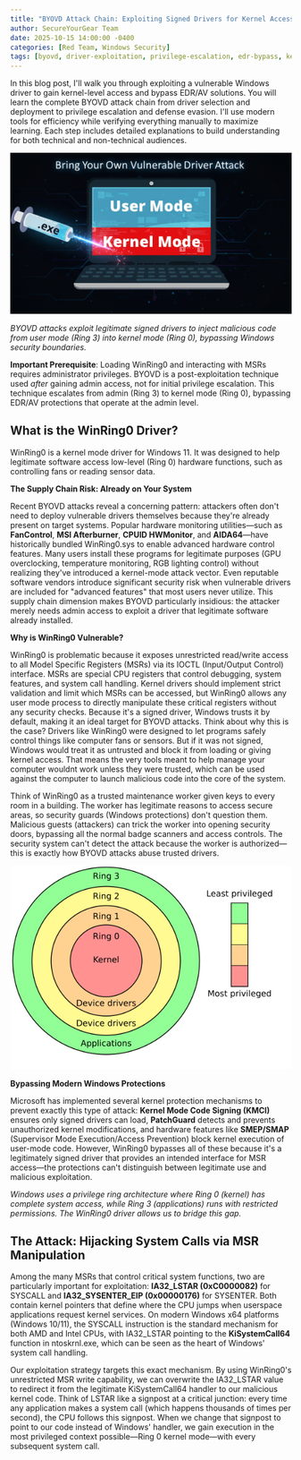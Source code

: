 ```yaml
---
title: "BYOVD Attack Chain: Exploiting Signed Drivers for Kernel Access and EDR Bypass"
author: SecureYourGear Team
date: 2025-10-15 14:00:00 -0400
categories: [Red Team, Windows Security]
tags: [byovd, driver-exploitation, privilege-escalation, edr-bypass, kernel, windows, rootkit, malware-analysis]
---
```


In this blog post, I'll walk you through exploiting a vulnerable Windows driver to gain kernel-level access and bypass EDR/AV solutions. You will learn the complete BYOVD attack chain from driver selection and deployment to privilege escalation and defense evasion. I'll use modern tools for efficiency while verifying everything manually to maximize learning. Each step includes detailed explanations to build understanding for both technical and non-technical audiences.

<img src="/assets/img/posts/byovd/byovd_header.png" alt="BYOVD Attack - User Mode to Kernel Mode" width="800">

*BYOVD attacks exploit legitimate signed drivers to inject malicious code from user mode (Ring 3) into kernel mode (Ring 0), bypassing Windows security boundaries.*

**Important Prerequisite**: Loading WinRing0 and interacting with MSRs requires administrator privileges. BYOVD is a post-exploitation technique used *after* gaining admin access, not for initial privilege escalation. This technique escalates from admin (Ring 3) to kernel mode (Ring 0), bypassing EDR/AV protections that operate at the admin level.

## What is the WinRing0 Driver? 

WinRing0 is a kernel mode driver for Windows 11. It was designed to help legitimate software access low-level (Ring 0) hardware functions, such as controlling fans or reading sensor data.

**The Supply Chain Risk: Already on Your System**

Recent BYOVD attacks reveal a concerning pattern: attackers often don't need to deploy vulnerable drivers themselves because they're already present on target systems. Popular hardware monitoring utilities—such as **FanControl**, **MSI Afterburner**, **CPUID HWMonitor**, and **AIDA64**—have historically bundled WinRing0.sys to enable advanced hardware control features. Many users install these programs for legitimate purposes (GPU overclocking, temperature monitoring, RGB lighting control) without realizing they've introduced a kernel-mode attack vector. Even reputable software vendors introduce significant security risk when vulnerable drivers are included for "advanced features" that most users never utilize. This supply chain dimension makes BYOVD particularly insidious: the attacker merely needs admin access to exploit a driver that legitimate software already installed.

**Why is WinRing0 Vulnerable?**

WinRing0 is problematic because it exposes unrestricted read/write access to all Model Specific Registers (MSRs) via its IOCTL (Input/Output Control) interface. MSRs are special CPU registers that control debugging, system features, and system call handling. Kernel drivers should implement strict validation and limit which MSRs can be accessed, but WinRing0 allows any user mode process to directly manipulate these critical registers without any security checks. Because it's a signed driver, Windows trusts it by default, making it an ideal target for BYOVD attacks. Think about why this is the case? Drivers like WinRing0 were designed to let programs safely control things like computer fans or sensors. But if it was not signed, Windows would treat it as untrusted and block it from loading or giving kernel access. That means the very tools meant to help manage your computer wouldnt work unless they were trusted, which can be used against the computer to launch malicious code into the core of the system. 

Think of WinRing0 as a trusted maintenance worker given keys to every room in a building. The worker has legitimate reasons to access secure areas, so security guards (Windows protections) don't question them. Malicious guests (attackers) can trick the worker into opening security doors, bypassing all the normal badge scanners and access controls. The security system can't detect the attack because the worker is authorized—this is exactly how BYOVD attacks abuse trusted drivers.

<img src="/assets/img/posts/byovd/ring0.png" alt="Windows Privilege Rings - Ring 0 (Kernel) to Ring 3 (Applications)" width="800">

**Bypassing Modern Windows Protections**

Microsoft has implemented several kernel protection mechanisms to prevent exactly this type of attack: **Kernel Mode Code Signing (KMCI)** ensures only signed drivers can load, **PatchGuard** detects and prevents unauthorized kernel modifications, and hardware features like **SMEP/SMAP** (Supervisor Mode Execution/Access Prevention) block kernel execution of user-mode code. However, WinRing0 bypasses all of these because it's a legitimately signed driver that provides an intended interface for MSR access—the protections can't distinguish between legitimate use and malicious exploitation.

*Windows uses a privilege ring architecture where Ring 0 (kernel) has complete system access, while Ring 3 (applications) runs with restricted permissions. The WinRing0 driver allows us to bridge this gap.*

## The Attack: Hijacking System Calls via MSR Manipulation

Among the many MSRs that control critical system functions, two are particularly important for exploitation: **IA32_LSTAR (0xC0000082)** for SYSCALL and **IA32_SYSENTER_EIP (0x00000176)** for SYSENTER. Both contain kernel pointers that define where the CPU jumps when userspace applications request kernel services. On modern Windows x64 platforms (Windows 10/11), the SYSCALL instruction is the standard mechanism for both AMD and Intel CPUs, with IA32_LSTAR pointing to the **KiSystemCall64** function in ntoskrnl.exe, which can be seen as the heart of Windows' system call handling.

Our exploitation strategy targets this exact mechanism. By using WinRing0's unrestricted MSR write capability, we can overwrite the IA32_LSTAR value to redirect it from the legitimate KiSystemCall64 handler to our malicious kernel code. Think of LSTAR like a signpost at a critical junction: every time any application makes a system call (which happens thousands of times per second), the CPU follows this signpost. When we change that signpost to point to our code instead of Windows' handler, we gain execution in the most privileged context possible—Ring 0 kernel mode—with every subsequent system call.

